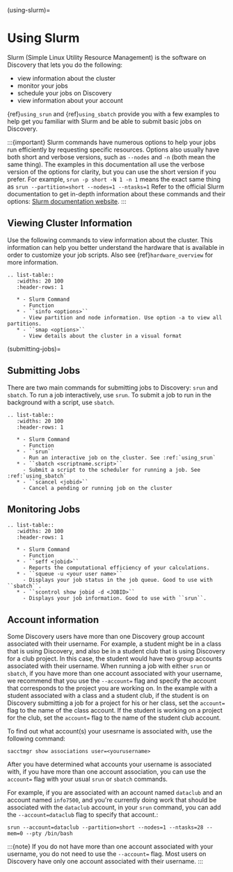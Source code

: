 (using-slurm)=

# Using Slurm

Slurm (Simple Linux Utility Resource Management) is the software on Discovery
that lets you do the following:

- view information about the cluster
- monitor your jobs
- schedule your jobs on Discovery
- view information about your account

{ref}`using_srun` and {ref}`using_sbatch` provide you with a few examples to help get you familiar
with Slurm and be able to submit basic jobs on Discovery.

:::{important}
Slurm commands have numerous options to help your jobs run efficiently by requesting specific resources. Options also usually have both short and verbose versions, such as
`--nodes` and `-n` (both mean the same thing). The examples in this documentation all use the
verbose version of the options for clarity, but you can use the short version if you prefer. For example, `srun -p short -N 1 -n 1` means the exact same thing as `srun --partition=short --nodes=1 --ntasks=1`
Refer to the official Slurm documentation to get in-depth information about these commands and their options: [Slurm documentation website](https://slurm.schedmd.com/archive/slurm-17.11.6/srun.html).
:::

## Viewing Cluster Information

Use the following commands to view information about the cluster. This information can help you better understand the
hardware that is available in order to customize your job scripts. Also see {ref}`hardware_overview` for more information.

```{eval-rst}
.. list-table::
   :widths: 20 100
   :header-rows: 1

   * - Slurm Command
     - Function
   * - ``sinfo <options>``
     - View partition and node information. Use option -a to view all partitions.
   * - ``smap <options>``
     - View details about the cluster in a visual format
```

(submitting-jobs)=

## Submitting Jobs

There are two main commands for submitting jobs to Discovery: `srun` and `sbatch`.
To run a job interactively, use `srun`. To submit a job to run in the background with a script, use `sbatch`.

```{eval-rst}
.. list-table::
   :widths: 20 100
   :header-rows: 1

   * - Slurm Command
     - Function
   * - ``srun``
     - Run an interactive job on the cluster. See :ref:`using_srun`
   * - ``sbatch <scriptname.script>``
     - Submit a script to the scheduler for running a job. See :ref:`using_sbatch`
   * - ``scancel <jobid>``
     - Cancel a pending or running job on the cluster
```

## Monitoring Jobs

```{eval-rst}
.. list-table::
   :widths: 20 100
   :header-rows: 1

   * - Slurm Command
     - Function
   * - ``seff <jobid>``
     - Reports the computational efficiency of your calculations.
   * - ``squeue -u <your user name>``
     - Displays your job status in the job queue. Good to use with ``sbatch``.
   * - ``scontrol show jobid -d <JOBID>``
     - Displays your job information. Good to use with ``srun``.
```

## Account information

Some Discovery users have more than one Discovery group account associated with their username. For example, a student might be in a class that is using Discovery,
and also be in a student club that is using Discovery for a club project. In this case, the student would have two group accounts associated with their username.
When running a job with either `srun` or `sbatch`, if you have more than one account associated with your username, we recommend that you use the `--account=` flag and specify the account
that corresponds to the project you are working on. In the example with a student associated with a class and a student club, if the student is on Discovery submitting a job for a project
for his or her class, set the `account=` flag to the name of the class account. If the student is working on a project for the club, set the `account=` flag to the name of the student club account.

To find out what account(s) your usesrname is associated with, use the following command:

```
sacctmgr show associations user=<yourusername>
```

After you have determined what accounts your username is associated with, if you have more than one account association, you can use the `account=` flag with your usual `srun` or `sbatch` commands.

For example, if you are associated with an account named `dataclub` and an account named `info7500`, and you're currently doing work that should be associated with the
`dataclub` account, in your `srun` command, you can add the `--account=dataclub` flag to specify that account.:

```
srun --account=dataclub --partition=short --nodes=1 --ntasks=28 --mem=0 --pty /bin/bash
```

:::{note}
If you do not have more than one account associated with your username, you do not need to use the `--account=` flag. Most users on Discovery have only one account
associated with their username.
:::
